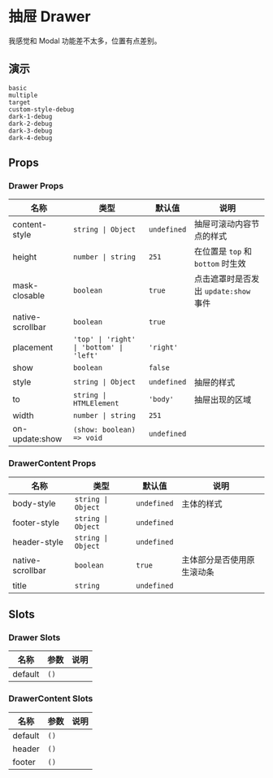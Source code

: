 # 抽屉 Drawer

我感觉和 Modal 功能差不太多，位置有点差别。

## 演示

```demo
basic
multiple
target
custom-style-debug
dark-1-debug
dark-2-debug
dark-3-debug
dark-4-debug
```

## Props

### Drawer Props

| 名称 | 类型 | 默认值 | 说明 |
| --- | --- | --- | --- |
| content-style | `string \| Object` | `undefined` | 抽屉可滚动内容节点的样式 |
| height | `number \| string` | `251` | 在位置是 `top` 和 `bottom` 时生效 |
| mask-closable | `boolean` | `true` | 点击遮罩时是否发出 `update:show` 事件 |
| native-scrollbar | `boolean` | `true` |  |
| placement | `'top' \| 'right' \| 'bottom' \| 'left'` | `'right'` |  |
| show | `boolean` | `false` |  |
| style | `string \| Object` | `undefined` | 抽屉的样式 |
| to | `string \| HTMLElement` | `'body'` | 抽屉出现的区域 |
| width | `number \| string` | `251` |  |
| on-update:show | `(show: boolean) => void` | `undefined` |  |

### DrawerContent Props

| 名称 | 类型 | 默认值 | 说明 |
| --- | --- | --- | --- |
| body-style | `string \| Object` | `undefined` | 主体的样式 |
| footer-style | `string \| Object` | `undefined` |  |
| header-style | `string \| Object` | `undefined` |  |
| native-scrollbar | `boolean` | `true` | 主体部分是否使用原生滚动条 |
| title | `string` | `undefined` |  |

## Slots

### Drawer Slots

| 名称    | 参数 | 说明 |
| ------- | ---- | ---- |
| default | `()` |      |

### DrawerContent Slots

| 名称    | 参数 | 说明 |
| ------- | ---- | ---- |
| default | `()` |      |
| header  | `()` |      |
| footer  | `()` |      |
